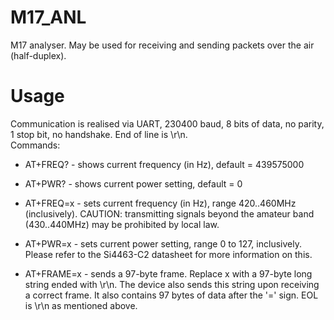 # M17_ANL  
M17 analyser. May be used for receiving and sending packets over the air (half-duplex).  
  
# Usage  
Communication is realised via UART, 230400 baud, 8 bits of data, no parity, 1 stop bit, no handshake. End of line is \r\n.  
Commands:  
- AT+FREQ?  - shows current frequency (in Hz), default = 439575000  
- AT+PWR?   - shows current power setting, default = 0  

- AT+FREQ=x - sets current frequency (in Hz), range 420..460MHz (inclusively). CAUTION: transmitting signals beyond the amateur band (430..440MHz) may be prohibited by local law.  
- AT+PWR=x  - sets current power setting, range 0 to 127, inclusively. Please refer to the Si4463-C2 datasheet for more information on this.  

- AT+FRAME=x  - sends a 97-byte frame. Replace x with a 97-byte long string ended with \r\n. The device also sends this string upon receiving a correct frame. It also contains 97 bytes of data after the '=' sign. EOL is \r\n as mentioned above.
